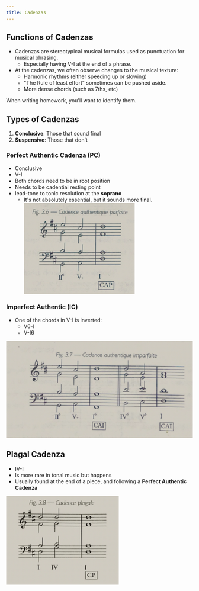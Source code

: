 ```yaml
---
title: Cadenzas
---
```


## Functions of Cadenzas

- Cadenzas are stereotypical musical formulas used as punctuation for musical phrasing.
	- Especially having V-I at the end of a phrase.
- At the cadenzas, we often observe changes to the musical texture:
	- Harmonic rhythms (either speeding up or slowing)
	- "The Rule of least effort" sometimes can be pushed aside.
	- More dense chords (such as 7ths, etc)

When writing homework, you'll want to identify them.

## Types of Cadenzas

1. **Conclusive**: Those that sound final
2. **Suspensive**: Those that don't

### Perfect Authentic Cadenza (PC)

- Conclusive
- V-I
- Both chords need to be in root position
- Needs to be cadential resting point
- lead-tone to tonic resolution at the **soprano**
	- It's not absolutely essential, but it sounds more final.
![](../../../../assets/Pasted%20image%2020231023111907.png)

### Imperfect Authentic (IC)

- One of the chords in V-I is inverted:
	- V6-I
	- V-I6

![](../../../../assets/Pasted%20image%2020231023111921.png)

## Plagal Cadenza

- IV-I
- Is more rare in tonal music but happens
- Usually found at the end of a piece, and following a **Perfect Authentic Cadenza**

![](../../../../assets/Pasted%20image%2020231023112237.png)
